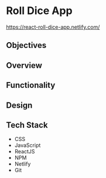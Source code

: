 # Roll Dice App

https://react-roll-dice-app.netlify.com/

## Objectives

## Overview

## Functionality

## Design

## Tech Stack
- CSS
- JavaScript
- ReactJS
- NPM
- Netlify
- Git

